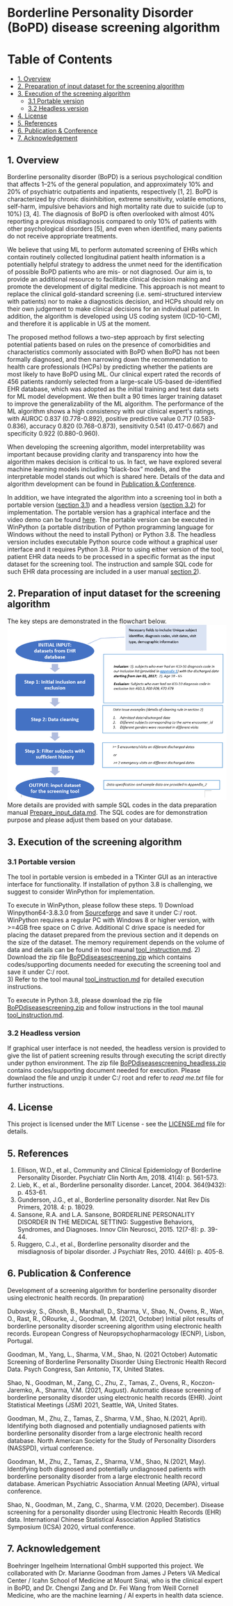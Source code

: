 # Borderline Personality Disorder (BoPD) disease screening algorithm

# Table of Contents
- [1. Overview](#1-overview)
- [2. Preparation of input dataset for the screening algorithm](#2-preparation-of-input-dataset-for-the-screening-algorithm)
- [3. Execution of the screening algorithm](#3-Execution-of-the-screening-algorithm)
	- [3.1 Portable version](#31-Portable-version)
	- [3.2 Headless version](#32-Headless-version)
- [4. License](#4-License)
- [5. References](#5-References)
- [6. Publication & Conference](#6-publication--conference)
- [7. Acknowledgement](#7-acknowledgement)




## 1. Overview

Borderline personality disorder (BoPD) is a serious psychological condition that affects 1–2% of the general population, and approximately 10% and 20% of psychiatric outpatients and inpatients, respectively [1, 2]. BoPD is characterized by chronic disinhibition, extreme sensitivity, volatile emotions, self-harm, impulsive behaviors and high mortality rate due to suicide (up to 10%) [3, 4]. The diagnosis of BoPD is often overlooked with almost 40% reporting a previous misdiagnosis compared to only 10% of patients with other psychological disorders [5], and even when identified, many patients do not receive appropriate treatments. 

We believe that using ML to perform automated screening of EHRs which contain routinely collected longitudinal patient health information is a potentially helpful strategy to address the unmet need for the identification of possible BoPD patients who are mis- or not diagnosed. Our aim is, to provide an additional resource to facilitate clinical decision making and promote the development of digital medicine. This approach is not meant to replace the clinical gold-standard screening (i.e. semi-structured interview with patients) nor to make a diagnosticis decision, and HCPs should rely on their own judgement to make clinical decisions for an individual patient. In addition, the algorithm is developed using US coding system (ICD-10-CM), and therefore it is applicable in US at the moment.

The proposed method follows a two-step approach by first selecting potential patients based on rules on the presence of comorbidities and characteristics commonly associated with BoPD when BoPD has not been formally diagnosed, and then narrowing down the recommendation to health care professionals (HCPs) by predicting whether the patients are most likely to have BoPD using ML. Our clinical expert rated the records of 456 patients randomly selected from a large-scale US-based de-identified EHR database, which was adopted as the initial training and test data sets for ML model development. We then built a 90 times larger training dataset to improve the generalizability of the ML algorithm. The performance of the ML algorithm shows a high consistency with our clinical expert's ratings, with AUROC 0.837 (0.778-0.892), positive predictive value 0.717 (0.583-0.836), accuracy 0.820 (0.768-0.873), sensitivity 0.541 (0.417-0.667) and specificity 0.922 (0.880-0.960). 

When developing the screening algorithm, model interpretability was important because providing clarity and transparency into how the algorithm makes decision is critical to us. In fact, we have explored several machine learning models including “black-box” models, and the interpretable model stands out which is shared here. Details of the data and algorithm development can be found in [Publication & Conference](#6-publication--conference).

In addition, we have integrated the algorithm into a screening tool in both a portable version ([section 3.1](#31-Portable-version)) and a headless version ([section 3.2](#32-Headless-version)) for implementation. The portable version has a graphical interface and the video demo can be found [here](https://github.com/BoPDdiseasescreening/Borderline-Personality-Disorder-BoPD-automatic-disease-screening-tool/blob/main/BoBP_screening_portableversiondemo.mp4). The portable version can be executed in WinPython (a portable distribution of Python programming language for Windows without the need to install Python) or Python 3.8. The headless version includes executable Python source code without a graphical user interface and it requires Python 3.8. Prior to using either version of the tool, patient EHR data needs to be processed in a specific format as the input dataset for the screening tool. The instruction and sample SQL code for such EHR data processing are included in a user manual [section 2](#2-Preparing-input-dataset-for-the-screening-algorithm)). 


## 2. Preparation of input dataset for the screening algorithm
The key steps are demonstrated in the flowchart below.![Flow chart ](/images/flowchart.png)
More details are provided with sample SQL codes in the data preparation manual [Prepare_input_data.md](https://github.com/BoPDdiseasescreening/Borderline-Personality-Disorder-BoPD-automatic-disease-screening-tool/blob/main/Prepare_input_data.md). The SQL codes are for demonstration purpose and please adjust them based on your database.



## 3. Execution of the screening algorithm
### 3.1 Portable version 

The tool in portable version is embeded in a TKinter GUI as an interactive interface for functionality. If installation of python 3.8 is challenging, we suggest to consider WinPython for implementation. 

To execute in WinPython, please follow these steps. 
	1) Download Winpython64-3.8.3.0 from [Sourceforge](https://sourceforge.net/projects/winpython/files/WinPython_3.8/3.8.3.0/) and save it under C:/ root. WinPython requires a regular PC with Windows 8 or higher version, with >=4GB free space on C drive. Additional C drive space is needed for placing the dataset prepared from the previous section and it depends on the size of the dataset. The memory requirement depends on the volume of data and details can be found in tool maunal [tool_instruction.md](https://github.com/BoPDdiseasescreening/Borderline-Personality-Disorder-BoPD-automatic-disease-screening-tool/blob/main/tool_instruction.md). 
	2) Download the zip file [BoPDdiseasescreening.zip](https://github.com/BoPDdiseasescreening/Borderline-Personality-Disorder-BoPD-automatic-disease-screening-tool/blob/main/BoPDScreeningTool.zip) which contains codes/supporting documents needed for executing the screening tool and save it under C:/ root.  
	3) Refer to the tool maunal [tool_instruction.md](https://github.com/BoPDdiseasescreening/Borderline-Personality-Disorder-BoPD-automatic-disease-screening-tool/blob/main/tool_instruction.md) for detailed execution instructions.
	

To execute in Python 3.8, please download the zip file [BoPDdiseasescreening.zip](https://github.com/BoPDdiseasescreening/Borderline-Personality-Disorder-BoPD-automatic-disease-screening-tool/blob/main/BoPDScreeningTool.zip) and follow instructions in the tool maunal [tool_instruction.md](https://github.com/BoPDdiseasescreening/Borderline-Personality-Disorder-BoPD-automatic-disease-screening-tool/blob/main/tool_instruction.md).


### 3.2 Headless version

If graphical user interface is not needed, the headless version is provided to give the list of patient screening results through executing the script directly under python environment. The zip file [BoPDdiseasescreening_headless.zip](https://github.com/BoPDdiseasescreening/Borderline-Personality-Disorder-BoPD-automatic-disease-screening-tool/blob/main/BoPDScreening_headless.zip) contains codes/supporting document needed for execution. Please downlaod the file and unzip it under C:/ root and refer to *read me.txt* file for further instructions.


## 4. License 

This project is licensed under the MIT License - see the [LICENSE.md](https://github.com/BoPDdiseasescreening/Borderline-Personality-Disorder-BoPD-automatic-disease-screening-tool/blob/main/LICENSE.md) file for details.

## 5. References

1.	Ellison, W.D., et al., Community and Clinical Epidemiology of Borderline Personality Disorder. Psychiatr Clin North Am, 2018. 41(4): p. 561-573.
2.	Lieb, K., et al., Borderline personality disorder. Lancet, 2004. 364(9432): p. 453-61.
3.	Gunderson, J.G., et al., Borderline personality disorder. Nat Rev Dis Primers, 2018. 4: p. 18029.
4.	Sansone, R.A. and L.A. Sansone, BORDERLINE PERSONALITY DISORDER IN THE MEDICAL SETTING: Suggestive Behaviors, Syndromes, and Diagnoses. Innov Clin Neurosci, 2015. 12(7-8): p. 39-44.
5.	Ruggero, C.J., et al., Borderline personality disorder and the misdiagnosis of bipolar disorder. J Psychiatr Res, 2010. 44(6): p. 405-8.


## 6. Publication & Conference

Development of a screening algorithm for borderline personality disorder using electronic health records. (In preparation) 

Dubovsky, S., Ghosh, B., Marshall, D., Sharma, V., Shao, N., Ovens, R., Wan, O., Rast, R., ORourke, J., Goodman, M. (2021, October) Initial pilot results of borderline personality disorder screening algorithm using electronic health records. European Congress of Neuropsychopharmacology (ECNP), Lisbon, Portugal.

Goodman, M., Yang, L., Sharma, V.M., Shao, N. (2021 October) Automatic Screening of Borderline Personality Disorder Using Electronic Health Record Data. Psych Congress, San Antonio, TX, United States.

Shao, N., Goodman, M., Zang, C., Zhu, Z., Tamas, Z., Ovens, R., Koczon-Jaremko, A., Sharma, V.M. (2021, August). Automatic disease screening of borderline personality disorder using electronic health records (EHR). Joint Statistical Meetings (JSM) 2021, Seattle, WA, United States.

Goodman, M., Zhu, Z., Tamas, Z., Sharma, V.M., Shao, N.(2021, April). Identifying both diagnosed and potentially undiagnosed patients with borderline personality disorder from a large electronic health record database. North American Society for the Study of Personality Disorders (NASSPD), virtual conference.

Goodman, M., Zhu, Z., Tamas, Z., Sharma, V.M., Shao, N.(2021, May). Identifying both diagnosed and potentially undiagnosed patients with borderline personality disorder from a large electronic health record database. American Psychiatric Association Annual Meeting (APA), virtual conference.

Shao, N., Goodman, M., Zang, C., Sharma, V.M. (2020, December). Disease screening for a personality disorder using Electronic Health Records (EHR) data. International Chinese Statistical Association Applied Statistics Symposium (ICSA) 2020, virtual conference.


## 7. Acknowledgement
Boehringer Ingelheim International GmbH supported this project. We collaborated with Dr. Marianne Goodman from James J Peters VA Medical Center / Icahn School of Medicine at Mount Sinai, who is the clinical expert in BoPD, and Dr. Chengxi Zang and Dr. Fei Wang from Weill Cornell Medicine, who are the machine learning / AI experts in health data science. 





